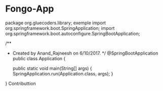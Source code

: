 # Fongo-App
package org.gluecoders.library;
exemple
import org.springframework.boot.SpringApplication;
import org.springframework.boot.autoconfigure.SpringBootApplication;

/**
 * Created by Anand_Rajneesh on 6/10/2017.
 */
@SpringBootApplication
public class Application {

    public static void main(String[] args) {
        SpringApplication.run(Application.class, args);
    }

}
Contributtion
